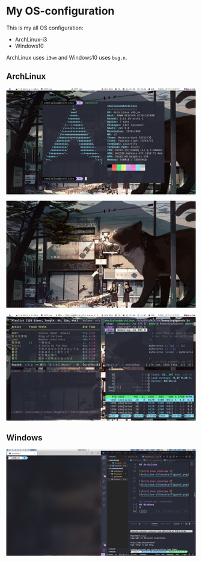 # My OS-configuration

This is my all OS configuration:

+ ArchLinux-i3
+ Windows10

ArchLinux uses `i3wm` and Windows10 uses `bug.n`.

## ArchLinux

![ArchLinux preview 1](ArchLinux-i3/assets/Figure1.png)

![ArchLinux preview 2](ArchLinux-i3/assets/Figure2.png)

![ArchLinux preview 3](ArchLinux-i3/assets/Figure3.png)

## Windows

![Windows preview 1](Windows10/assets/Figure1.png)
